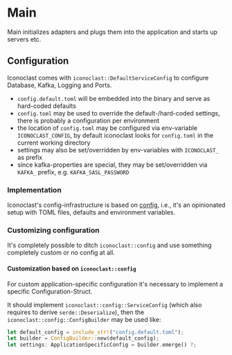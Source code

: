 # Main

Main initializes adapters and plugs them into the application and starts up servers etc.

## Configuration

Iconoclast comes with `iconoclast::DefaultServiceConfig` to configure Database, Kafka, Logging and Ports.

- `config.default.toml` will be embedded into the binary and serve as hard-coded defaults
- `config.toml` may be used to override the default-/hard-coded settings, there is probably a configuration per
  environment
- the location of `config.toml` may be configured via env-variable `ICONOCLAST_CONFIG`, by default iconoclast looks for
  `config.toml` in the current working directory
- settings may also be set/overridden by env-variables with `ICONOCLAST_` as prefix
- since kafka-properties are special, they may be set/overridden via `KAFKA_` prefix, e.g. `KAFKA_SASL_PASSWORD`

### Implementation

Iconoclast's config-infrastructure is based on [config](https://docs.rs/config/latest/config/), i.e., it's an
opinionated
setup with TOML files, defaults and environment variables.

### Customizing configuration

It's completely possible to ditch `iconoclast::config` and use something completely custom or no config at all.

#### Customization based on `iconoclast::config`

For custom application-specific configuration it's necessary to implement a specific Configuration-Struct.

It should implement `iconoclast::config::ServiceConfig` (which also requires to derive `serde::Deserialize`), then the
`iconoclast::config::ConfigBuilder` may be used like:

```rust
let default_config = include_str!("config.default.toml");
let builder = ConfigBuilder::new(default_config);
let settings: ApplicationSpecificConfig = builder.emerge() ?;
```